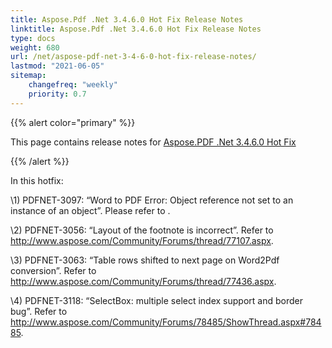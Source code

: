 ```yaml
---
title: Aspose.Pdf .Net 3.4.6.0 Hot Fix Release Notes
linktitle: Aspose.Pdf .Net 3.4.6.0 Hot Fix Release Notes
type: docs
weight: 680
url: /net/aspose-pdf-net-3-4-6-0-hot-fix-release-notes/
lastmod: "2021-06-05"
sitemap:
    changefreq: "weekly"
    priority: 0.7
---
```


{{% alert color="primary" %}}

This page contains release notes for [Aspose.PDF .Net 3.4.6.0 Hot Fix](http://www.aspose.com/downloads/pdf/net/new-releases/aspose.pdf-.net-3.4.6.0-hot-fix/)

{{% /alert %}}

In this hotfix:

\1) PDFNET-3097: “Word to PDF Error: Object reference not set to an instance of an object”. Please refer to .

\2) PDFNET-3056: “Layout of the footnote is incorrect”. Refer to <http://www.aspose.com/Community/Forums/thread/77107.aspx>.

\3) PDFNET-3063: “Table rows shifted to next page on Word2Pdf conversion”. Refer to <http://www.aspose.com/Community/Forums/thread/77436.aspx>.

\4) PDFNET-3118: “SelectBox: multiple select index support and border bug”. Refer to <http://www.aspose.com/Community/Forums/78485/ShowThread.aspx#78485>.
